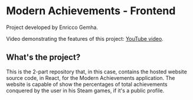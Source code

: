 # Modern Achievements - Frontend

Project developed by Enricco Gemha.

Video demonstrating the features of this project: [YouTube video](https://youtu.be/nq-Y2Bx_B-g).

## What's the project?

This is the 2-part repository that, in this case, contains the hosted website source code, in React, for the Modern Achievements application. The website is capable of show the percentages of total achievements conquered by the user in his Steam games, if it's a public profile.
